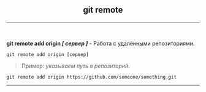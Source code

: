 ## <p style='text-align:center'>git remote</p>
---
<br>

**git remote add origin *[ сервер ]*** - Работа с удалёнными репозиториями.
```bash=
git remote add origin [сервер]
```
>Пример: *указываем путь в репозиторий*.
```bash=
git remote add origin https://github.com/someone/something.git
```
---
